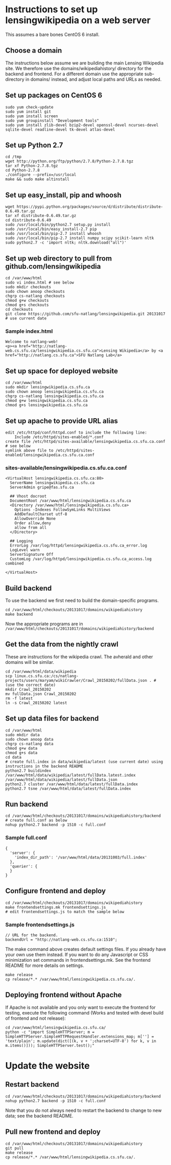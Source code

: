 # Instructions to set up lensingwikipedia on a web server

This assumes a bare bones CentOS 6 install.

## Choose a domain

The instructions below assume we are building the main Lensing Wikipedia site.
We therefore use the domains/wikipediahistory/ directory for the backend and
frontend. For a different domain use the appropriate sub-directory in domains/
instead, and adjust local paths and URLs as needed.

## Set up packages on CentOS 6

    sudo yum check-update
    sudo yum install git
    sudo yum install screen
    sudo yum groupinstall "Development tools"
    sudo yum install zlib-devel bzip2-devel openssl-devel ncurses-devel sqlite-devel readline-devel tk-devel atlas-devel

## Set up Python 2.7

    cd /tmp
    wget http://python.org/ftp/python/2.7.8/Python-2.7.8.tgz
    tar xf Python-2.7.8.tgz
    cd Python-2.7.8
    ./configure --prefix=/usr/local
    make && sudo make altinstall

## Set up easy_install, pip and whoosh

    wget https://pypi.python.org/packages/source/d/distribute/distribute-0.6.49.tar.gz
    tar xf distribute-0.6.49.tar.gz
    cd distribute-0.6.49
    sudo /usr/local/bin/python2.7 setup.py install
    sudo /usr/local/bin/easy_install-2.7 pip
    sudo /usr/local/bin/pip-2.7 install whoosh
    sudo /usr/local/bin/pip-2.7 install numpy scipy scikit-learn nltk
    sudo python2.7 -c 'import nltk; nltk.download("all")'

## Set up web directory to pull from github.com/lensingwikipedia

    cd /var/www/html
    sudo vi index.html # see below
    sudo mkdir checkouts
    sudo chown anoop checkouts
    chgrp cs-natlang checkouts
    chmod g+w checkouts
    chmod g+s checkouts
    cd checkouts
    git clone https://github.com/sfu-natlang/lensingwikipedia.git 20131017 # use current date

### Sample index.html

    Welcome to natlang-web!
    <p><a href="http://natlang-web.cs.sfu.ca/lensingwikipedia.cs.sfu.ca">Lensing Wikipedia</a> by <a href="http://natlang.cs.sfu.ca">SFU Natlang Lab</a>

## Set up space for deployed website

    cd /var/www/html
    sudo mkdir lensingwikipedia.cs.sfu.ca
    sudo chown anoop lensingwikipedia.cs.sfu.ca
    chgrp cs-natlang lensingwikipedia.cs.sfu.ca
    chmod g+w lensingwikipedia.cs.sfu.ca
    chmod g+s lensingwikipedia.cs.sfu.ca

## Set up apache to provide URL alias

    edit /etc/httpd/conf/httpd.conf to include the following line:
        Include /etc/httpd/sites-enabled/*.conf
    create file /etc/httpd/sites-available/lensingwikipedia.cs.sfu.ca.conf # see below
    symlink above file to /etc/httpd/sites-enabled/lensingwikipedia.cs.sfu.ca.conf

### sites-available/lensingwikipedia.cs.sfu.ca.conf

    <VirtualHost lensingwikipedia.cs.sfu.ca:80>
      ServerName lensingwikipedia.cs.sfu.ca
      ServerAdmin gripe@fas.sfu.ca

      ## Vhost docroot
      DocumentRoot /var/www/html/lensingwikipedia.cs.sfu.ca
      <Directory /var/www/html/lensingwikipedia.cs.sfu.ca>
        Options -Indexes FollowSymLinks MultiViews
        AddDefaultCharset utf-8
        AllowOverride None
        Order allow,deny
        allow from all
      </Directory>

      ## Logging
      ErrorLog /var/log/httpd/lensingwikipedia.cs.sfu.ca_error.log
      LogLevel warn
      ServerSignature Off
      CustomLog /var/log/httpd/lensingwikipedia.cs.sfu.ca_access.log combined

    </VirtualHost>

## Build backend

To use the backend we first need to build the domain-specific programs.

    cd /var/www/html/checkouts/20131017/domains/wikipediahistory
    make backend

Now the appropriate programs are in `/var/www/html/checkouts/20131017/domains/wikipediahistory/backend`

## Get the data from the nightly crawl

These are instructions for the wikipedia crawl. The avherald and other domains will be similar.

    cd /var/www/html/data/wikipedia
    scp linux.cs.sfu.ca:/cs/natlang-projects/users/maryam/wikiCrawler/Crawl_20150202/fullData.json . # (use the correct date)
    mkdir Crawl_20150202
    mv fullData.json Crawl_20150202
    rm -f latest
    ln -s Crawl_20150202 latest
    
## Set up data files for backend

    cd /var/www/html
    sudo mkdir data
    sudo chown anoop data
    chgrp cs-natlang data
    chmod g+w data
    chmod g+s data
    cd data
    # create full.index in data/wikipedia/latest (use current date) using instructions in the backend README
    python2.7 buildindex /var/www/html/data/wikipedia/latest/fullData.latest.index /var/www/html/data/wikipedia/latest/fullData.json
    python2.7 cluster /var/www/html/data/latest/fullData.index
    python2.7 tsne /var/www/html/data/latest/fullData.index

## Run backend

    cd /var/www/html/checkouts/20131017/domains/wikipediahistory/backend
    # create full.conf as below
    nohup python2.7 backend -p 1510 -c full.conf

### Sample full.conf

    {
      'server': {
        'index_dir_path': '/var/www/html/data/20131003/full.index'
      },
      'querier': {
      }
    }

## Configure frontend and deploy

    cd /var/www/html/checkouts/20131017/domains/wikipediahistory
    make frontendsettings.mk frontendsettings.js
    # edit frontendsettings.js to match the sample below

### Sample frontendsettings.js

    // URL for the backend.
    backendUrl = "http://natlang-web.cs.sfu.ca:1510";

The make command above creates default settings files. If you already have your own use them instead. If you want to do any Javascript or CSS minimization set commands in frontendsettings.mk. See the frontend README for more details on settings.

    make release
    cp release/*.* /var/www/html/lensingwikipedia.cs.sfu.ca/.


## Deploying frontend without Apache
If Apache is not available and you only want to execute the frontend for testing, execute the following command (Works and tested with devel build of frontend and not release):

    cd /var/www/html/lensingwikipedia.cs.sfu.ca/
    python -c "import SimpleHTTPServer; m = SimpleHTTPServer.SimpleHTTPRequestHandler.extensions_map; m[''] = 'text/plain'; m.update(dict([(k, v + ';charset=UTF-8') for k, v in m.items()])); SimpleHTTPServer.test();"


# Update the website

## Restart backend

    cd /var/www/html/checkouts/20131017/domains/wikipediahistory/backend
    nohup python2.7 backend -p 1510 -c full.conf

Note that you do not always need to restart the backend to change to new data; see the backend README.

## Pull new frontend and deploy

    cd /var/www/html/checkouts/20131017/domains/wikipediahistory
    git pull
    make release
    cp release/*.* /var/www/html/lensingwikipedia.cs.sfu.ca/.
